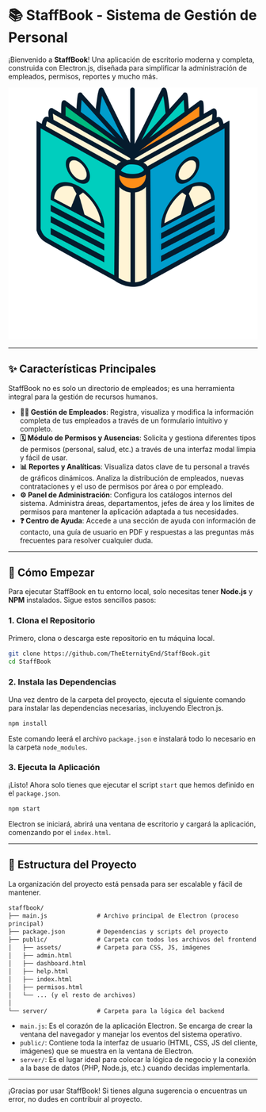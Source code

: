 # 📚 StaffBook - Sistema de Gestión de Personal

¡Bienvenido a **StaffBook**! Una aplicación de escritorio moderna y completa, construida con Electron.js, diseñada para simplificar la administración de empleados, permisos, reportes y mucho más.

![Imagen del Dashboard de StaffBook](public/assets/images/mainLogo1.png)

---

## ✨ Características Principales

StaffBook no es solo un directorio de empleados; es una herramienta integral para la gestión de recursos humanos.

* **👨‍💼 Gestión de Empleados**: Registra, visualiza y modifica la información completa de tus empleados a través de un formulario intuitivo y completo.
* **🗓️ Módulo de Permisos y Ausencias**: Solicita y gestiona diferentes tipos de permisos (personal, salud, etc.) a través de una interfaz modal limpia y fácil de usar.
* **📊 Reportes y Analíticas**: Visualiza datos clave de tu personal a través de gráficos dinámicos. Analiza la distribución de empleados, nuevas contrataciones y el uso de permisos por área o por empleado.
* **⚙️ Panel de Administración**: Configura los catálogos internos del sistema. Administra áreas, departamentos, jefes de área y los límites de permisos para mantener la aplicación adaptada a tus necesidades.
* **❓ Centro de Ayuda**: Accede a una sección de ayuda con información de contacto, una guía de usuario en PDF y respuestas a las preguntas más frecuentes para resolver cualquier duda.

---

## 🚀 Cómo Empezar

Para ejecutar StaffBook en tu entorno local, solo necesitas tener **Node.js** y **NPM** instalados. Sigue estos sencillos pasos:

### 1. Clona el Repositorio

Primero, clona o descarga este repositorio en tu máquina local.

```bash
git clone https://github.com/TheEternityEnd/StaffBook.git
cd StaffBook
```

### 2. Instala las Dependencias

Una vez dentro de la carpeta del proyecto, ejecuta el siguiente comando para instalar las dependencias necesarias, incluyendo Electron.js.

```bash
npm install
```

Este comando leerá el archivo `package.json` e instalará todo lo necesario en la carpeta `node_modules`.

### 3. Ejecuta la Aplicación

¡Listo! Ahora solo tienes que ejecutar el script `start` que hemos definido en el `package.json`.

```bash
npm start
```

Electron se iniciará, abrirá una ventana de escritorio y cargará la aplicación, comenzando por el `index.html`.

---

## 📂 Estructura del Proyecto

La organización del proyecto está pensada para ser escalable y fácil de mantener.

```
staffbook/
├── main.js              # Archivo principal de Electron (proceso principal)
├── package.json         # Dependencias y scripts del proyecto
├── public/              # Carpeta con todos los archivos del frontend
│   ├── assets/          # Carpeta para CSS, JS, imágenes
│   ├── admin.html
│   ├── dashboard.html
│   ├── help.html
│   ├── index.html
│   ├── permisos.html
│   └── ... (y el resto de archivos)
│
└── server/              # Carpeta para la lógica del backend
```

* `main.js`: Es el corazón de la aplicación Electron. Se encarga de crear la ventana del navegador y manejar los eventos del sistema operativo.
* `public/`: Contiene toda la interfaz de usuario (HTML, CSS, JS del cliente, imágenes) que se muestra en la ventana de Electron.
* `server/`: Es el lugar ideal para colocar la lógica de negocio y la conexión a la base de datos (PHP, Node.js, etc.) cuando decidas implementarla.

---

¡Gracias por usar StaffBook! Si tienes alguna sugerencia o encuentras un error, no dudes en contribuir al proyecto.
